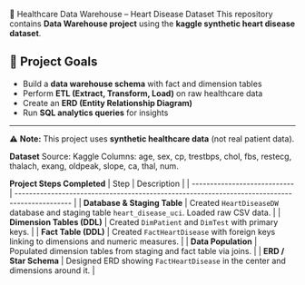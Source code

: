 🏥 Healthcare Data Warehouse – Heart Disease Dataset
This repository contains **Data Warehouse project** using the **kaggle synthetic heart disease dataset**.  

## 📌 Project Goals
- Build a **data warehouse schema** with fact and dimension tables  
- Perform **ETL (Extract, Transform, Load)** on raw healthcare data  
- Create an **ERD (Entity Relationship Diagram)**  
- Run **SQL analytics queries** for insights  
-------

⚠️ **Note:** This project uses **synthetic healthcare data** (not real patient data).

**Dataset**
Source: Kaggle
Columns: age, sex, cp, trestbps, chol, fbs, restecg, thalach, exang, oldpeak, slope, ca, thal, num.

**Project Steps Completed**
| Step                         | Description                                                                                   |
| ---------------------------- | --------------------------------------------------------------------------------------------- |
| **Database & Staging Table** | Created `HeartDiseaseDW` database and staging table `heart_disease_uci`. Loaded raw CSV data. |
| **Dimension Tables (DDL)**   | Created `DimPatient` and `DimTest` with primary keys.                                         |
| **Fact Table (DDL)**         | Created `FactHeartDisease` with foreign keys linking to dimensions and numeric measures.      |
| **Data Population**          | Populated dimension tables from staging and fact table via joins.                             |
| **ERD / Star Schema**        | Designed ERD showing `FactHeartDisease` in the center and dimensions around it.               |




